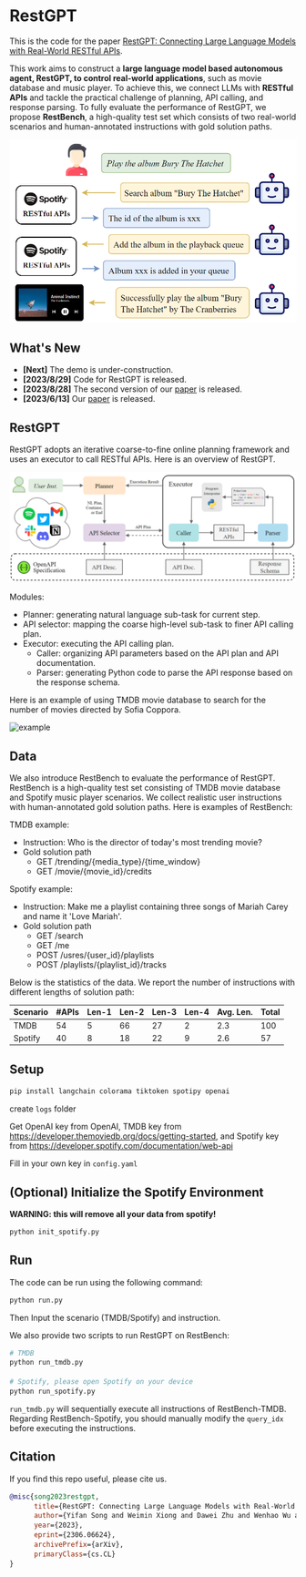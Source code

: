 # RestGPT

This is the code for the paper [RestGPT: Connecting Large Language Models with Real-World RESTful APIs](https://arxiv.org/abs/2306.06624).

This work aims to construct a **large language model based autonomous agent, RestGPT, to control real-world applications**, such as movie database and music player. To achieve this, we connect LLMs with **RESTful APIs** and tackle the practical challenge of planning, API calling, and response parsing. To fully evaluate the performance of RestGPT, we propose **RestBench**, a high-quality test set which consists of two real-world scenarios and human-annotated instructions with gold solution paths.

![intro](imgs/intro.png)

## What's New

* **[Next]** The demo is under-construction.
* **[2023/8/29]** Code for RestGPT is released.
* **[2023/8/28]** The second version of our [paper](https://arxiv.org/abs/2306.06624) is released.
* **[2023/6/13]** Our [paper](https://arxiv.org/abs/2306.06624) is released.

## RestGPT

RestGPT adopts an iterative coarse-to-fine online planning framework and uses an executor to call RESTful APIs. Here is an overview of RestGPT.

![model](imgs/model.png)

Modules:

* Planner: generating natural language sub-task for current step.
* API selector: mapping the coarse high-level sub-task to finer API calling plan.
* Executor: executing the API calling plan.
    * Caller: organizing API parameters based on the API plan and API documentation.
    * Parser: generating Python code to parse the API response based on the response schema.

Here is an example of using TMDB movie database to search for the number of movies directed by Sofia Coppora.

![example](https://github.com/Yifan-Song793/RestGPT/blob/main/imgs/example.gif)

## Data

We also introduce RestBench to evaluate the performance of RestGPT. RestBench is a high-quality test set consisting of TMDB movie database and Spotify music player scenarios. We collect realistic user instructions with human-annotated gold solution paths. Here is examples of RestBench:

TMDB example:

* Instruction: Who is the director of today's most trending movie?
* Gold solution path
    * GET /trending/\{media_type\}/\{time\_window\}
    * GET /movie/\{movie_id\}/credits

Spotify example:

* Instruction: Make me a playlist containing three songs of Mariah Carey and name it 'Love Mariah'.
* Gold solution path
    * GET /search
    * GET /me
    * POST /usres/\{user_id\}/playlists
    * POST /playlists/\{playlist_id\}/tracks

Below is the statistics of the data. We report the number of instructions with different lengths of solution path:

| Scenario | #APIs | Len-1 | Len-2 | Len-3 | Len-4 | Avg. Len. | Total |
| -------- | ----- | ----- | ----- | ----- | ----- | --------- | ----- |
| TMDB     | 54    | 5     | 66    | 27    | 2     | 2.3       | 100   |
| Spotify  | 40    | 8     | 18    | 22    | 9     | 2.6       | 57    |

## Setup

```bash
pip install langchain colorama tiktoken spotipy openai
```

create `logs` folder

Get OpenAI key from OpenAI, TMDB key from https://developer.themoviedb.org/docs/getting-started, and Spotify key from https://developer.spotify.com/documentation/web-api

Fill in your own key in `config.yaml`

## (Optional) Initialize the Spotify Environment

**WARNING: this will remove all your data from spotify!**

```python
python init_spotify.py
```

## Run

The code can be run using the following command:

```bash
python run.py
```

Then Input the scenario (TMDB/Spotify) and instruction.

We also provide two scripts to run RestGPT on RestBench:

```bash
# TMDB
python run_tmdb.py

# Spotify, please open Spotify on your device
python run_spotify.py
```

`run_tmdb.py` will sequentially execute all instructions of RestBench-TMDB. Regarding RestBench-Spotify, you should manually modify the `query_idx` before executing the instructions.

## Citation

If you find this repo useful, please cite us.

```bibtex
@misc{song2023restgpt,
      title={RestGPT: Connecting Large Language Models with Real-World RESTful APIs}, 
      author={Yifan Song and Weimin Xiong and Dawei Zhu and Wenhao Wu and Han Qian and Mingbo Song and Hailiang Huang and Cheng Li and Ke Wang and Rong Yao and Ye Tian and Sujian Li},
      year={2023},
      eprint={2306.06624},
      archivePrefix={arXiv},
      primaryClass={cs.CL}
}
```

